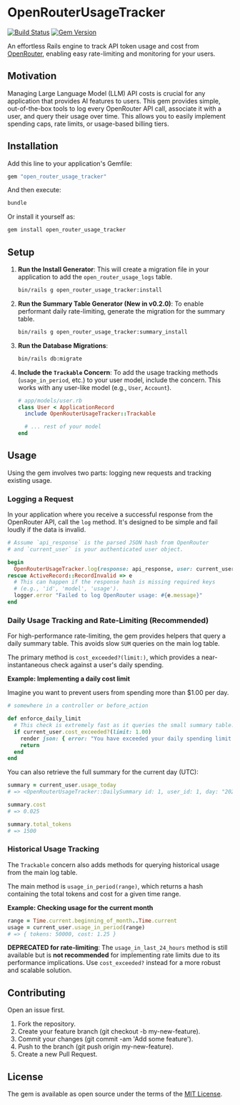 # OpenRouterUsageTracker
[![Build Status](https://github.com/mclpio/open_router_usage_tracker/actions/workflows/ci.yml/badge.svg)](https://github.com/mclpio/open_router_usage_tracker/actions)
[![Gem Version](https://badge.fury.io/rb/open_router_usage_tracker.svg)](https://badge.fury.io/rb/open_router_usage_tracker)

An effortless Rails engine to track API token usage and cost from [OpenRouter](https://openrouter.ai/), enabling easy rate-limiting and monitoring for your users.

## Motivation
Managing Large Language Model (LLM) API costs is crucial for any application that provides AI features to users. This gem provides simple, out-of-the-box tools to log every OpenRouter API call, associate it with a user, and query their usage over time. This allows you to easily implement spending caps, rate limits, or usage-based billing tiers.

## Installation
Add this line to your application's Gemfile:

```ruby
gem "open_router_usage_tracker"
```

And then execute:
```bash
bundle
```

Or install it yourself as:
```bash
gem install open_router_usage_tracker
```

## Setup

1. **Run the Install Generator**: This will create a migration file in your application to add the `open_router_usage_logs` table.
    ```bash
    bin/rails g open_router_usage_tracker:install
    ```

2. **Run the Summary Table Generator (New in v0.2.0)**: To enable performant daily rate-limiting, generate the migration for the summary table.
    ```bash
    bin/rails g open_router_usage_tracker:summary_install
    ```

3. **Run the Database Migrations**:
    ```bash
    bin/rails db:migrate
    ```

4. **Include the `Trackable` Concern**: To add the usage tracking methods (`usage_in_period`, etc.) to your user model, include the concern. This works with any user-like model (e.g., `User`, `Account`).
    ```ruby
    # app/models/user.rb
    class User < ApplicationRecord
      include OpenRouterUsageTracker::Trackable

      # ... rest of your model
    end
    ```

## Usage
Using the gem involves two parts: logging new requests and tracking existing usage.

### Logging a Request
In your application where you receive a successful response from the OpenRouter API, call the `log` method. It's designed to be simple and fail loudly if the data is invalid.

```ruby
# Assume `api_response` is the parsed JSON hash from OpenRouter
# and `current_user` is your authenticated user object.

begin
  OpenRouterUsageTracker.log(response: api_response, user: current_user)
rescue ActiveRecord::RecordInvalid => e
  # This can happen if the response hash is missing required keys
  # (e.g., 'id', 'model', 'usage').
  logger.error "Failed to log OpenRouter usage: #{e.message}"
end
```

### Daily Usage Tracking and Rate-Limiting (Recommended)

For high-performance rate-limiting, the gem provides helpers that query a daily summary table. This avoids slow `SUM` queries on the main log table.

The primary method is `cost_exceeded?(limit:)`, which provides a near-instantaneous check against a user's daily spending.

**Example: Implementing a daily cost limit**

Imagine you want to prevent users from spending more than $1.00 per day.

```ruby
# somewhere in a controller or before_action

def enforce_daily_limit
  # This check is extremely fast as it queries the small summary table.
  if current_user.cost_exceeded?(limit: 1.00)
    render json: { error: "You have exceeded your daily spending limit." }, status: :too_many_requests
    return
  end
end
```

You can also retrieve the full summary for the current day (UTC):

```ruby
summary = current_user.usage_today
# => <OpenRouterUsageTracker::DailySummary id: 1, user_id: 1, day: "2025-06-28", total_tokens: 1500, cost: 0.025, ...>

summary.cost
# => 0.025

summary.total_tokens
# => 1500
```

### Historical Usage Tracking

The `Trackable` concern also adds methods for querying historical usage from the main log table.

The main method is `usage_in_period(range)`, which returns a hash containing the total tokens and cost for a given time range.

**Example: Checking usage for the current month**

```ruby
range = Time.current.beginning_of_month..Time.current
usage = current_user.usage_in_period(range)
# => { tokens: 50000, cost: 1.25 }
```

**DEPRECATED for rate-limiting**: The `usage_in_last_24_hours` method is still available but is **not recommended** for implementing rate limits due to its performance implications. Use `cost_exceeded?` instead for a more robust and scalable solution.

## Contributing
Open an issue first.

1. Fork the repository.
1. Create your feature branch (git checkout -b my-new-feature).
1. Commit your changes (git commit -am 'Add some feature').
1. Push to the branch (git push origin my-new-feature).
1. Create a new Pull Request.

## License
The gem is available as open source under the terms of the [MIT License](https://opensource.org/licenses/MIT).
